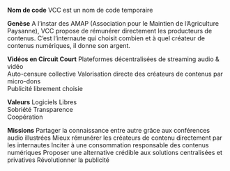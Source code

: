 **Nom de code**
VCC est un nom de code temporaire

**Genèse**
A l’instar des AMAP (Association pour le Maintien de l’Agriculture Paysanne), VCC propose de rémunérer directement les producteurs de contenus.
C’est l’internaute qui choisit combien et à quel créateur de contenus numériques, il donne son argent.

**Vidéos en Circuit Court**
Plateformes décentralisées de streaming audio & vidéo	
Auto-censure collective 
Valorisation directe des créateurs de contenus par micro-dons	
Publicité librement choisie

**Valeurs**
Logiciels Libres	
Sobriété
Transparence	
Coopération

**Missions**
Partager la connaissance entre autre grâce aux conférences audio illustrées
Mieux rémunérer les créateurs de contenu directement par les internautes
Inciter à une consommation responsable des contenus numériques
Proposer une alternative crédible aux solutions centralisées et privatives
Révolutionner la publicité
